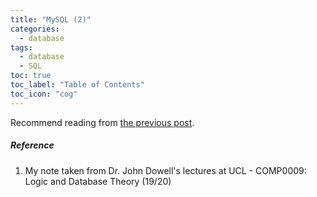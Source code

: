 ```yaml
---
title: "MySQL (2)"
categories:
  - database
tags:
  - database
  - SQL
toc: true
toc_label: "Table of Contents"
toc_icon: "cog"
---
```

Recommend reading from [the previous post](https://kimdanny.github.io/database/mysql-1/).  




##### Reference
1. My note taken from Dr. John Dowell's lectures at UCL - COMP0009: Logic and Database Theory (19/20)

